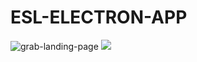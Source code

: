 # ESL-ELECTRON-APP

![grab-landing-page](https://media.giphy.com/media/vFKqnCdLPNOKc/giphy.gif)
![](http://i.imgur.com/OUkLi.gif)
 
